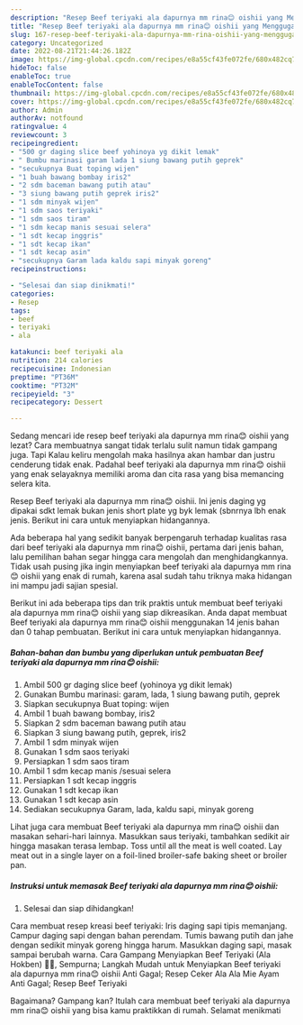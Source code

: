 ```yaml
---
description: "Resep Beef teriyaki ala dapurnya mm rina😊 oishii yang Menggugah Selera"
title: "Resep Beef teriyaki ala dapurnya mm rina😊 oishii yang Menggugah Selera"
slug: 167-resep-beef-teriyaki-ala-dapurnya-mm-rina-oishii-yang-menggugah-selera
category: Uncategorized
date: 2022-08-21T21:44:26.182Z
image: https://img-global.cpcdn.com/recipes/e8a55cf43fe072fe/680x482cq70/beef-teriyaki-ala-dapurnya-mm-rina-oishii-foto-resep-utama.jpg
hideToc: false
enableToc: true
enableTocContent: false
thumbnail: https://img-global.cpcdn.com/recipes/e8a55cf43fe072fe/680x482cq70/beef-teriyaki-ala-dapurnya-mm-rina-oishii-foto-resep-utama.jpg
cover: https://img-global.cpcdn.com/recipes/e8a55cf43fe072fe/680x482cq70/beef-teriyaki-ala-dapurnya-mm-rina-oishii-foto-resep-utama.jpg
author: Admin
authorAv: notfound
ratingvalue: 4
reviewcount: 3
recipeingredient:
- "500 gr daging slice beef yohinoya yg dikit lemak"
- " Bumbu marinasi garam lada 1 siung bawang putih geprek"
- "secukupnya Buat toping wijen"
- "1 buah bawang bombay iris2"
- "2 sdm baceman bawang putih atau"
- "3 siung bawang putih geprek iris2"
- "1 sdm minyak wijen"
- "1 sdm saos teriyaki"
- "1 sdm saos tiram"
- "1 sdm kecap manis sesuai selera"
- "1 sdt kecap inggris"
- "1 sdt kecap ikan"
- "1 sdt kecap asin"
- "secukupnya Garam lada kaldu sapi minyak goreng"
recipeinstructions:

- "Selesai dan siap dinikmati!"
categories:
- Resep
tags:
- beef
- teriyaki
- ala

katakunci: beef teriyaki ala 
nutrition: 214 calories
recipecuisine: Indonesian
preptime: "PT36M"
cooktime: "PT32M"
recipeyield: "3"
recipecategory: Dessert

---
```



Sedang mencari ide resep beef teriyaki ala dapurnya mm rina😊 oishii yang lezat? Cara membuatnya sangat tidak terlalu sulit namun tidak gampang juga. Tapi Kalau keliru mengolah maka hasilnya akan hambar dan justru cenderung tidak enak. Padahal beef teriyaki ala dapurnya mm rina😊 oishii yang enak selayaknya memiliki aroma dan cita rasa yang bisa memancing selera kita.


Resep Beef teriyaki ala dapurnya mm rina😊 oishii. Ini jenis daging yg dipakai sdkt lemak bukan jenis short plate yg byk lemak (sbnrnya lbh enak jenis. Berikut ini cara untuk menyiapkan hidangannya.

Ada beberapa hal yang sedikit banyak berpengaruh terhadap kualitas rasa dari beef teriyaki ala dapurnya mm rina😊 oishii, pertama dari jenis bahan, lalu pemilihan bahan segar hingga cara mengolah dan menghidangkannya. Tidak usah pusing jika ingin menyiapkan beef teriyaki ala dapurnya mm rina😊 oishii yang enak di rumah, karena asal sudah tahu triknya maka hidangan ini mampu jadi sajian spesial.


Berikut ini ada beberapa tips dan trik praktis untuk membuat beef teriyaki ala dapurnya mm rina😊 oishii yang siap dikreasikan. Anda dapat membuat Beef teriyaki ala dapurnya mm rina😊 oishii menggunakan 14 jenis bahan dan 0 tahap pembuatan. Berikut ini cara untuk menyiapkan hidangannya.

<!--inarticleads1-->

##### Bahan-bahan dan bumbu yang diperlukan untuk pembuatan Beef teriyaki ala dapurnya mm rina😊 oishii:

1. Ambil 500 gr daging slice beef (yohinoya yg dikit lemak)
1. Gunakan  Bumbu marinasi: garam, lada, 1 siung bawang putih, geprek
1. Siapkan secukupnya Buat toping: wijen
1. Ambil 1 buah bawang bombay, iris2
1. Siapkan 2 sdm baceman bawang putih atau
1. Siapkan 3 siung bawang putih, geprek, iris2
1. Ambil 1 sdm minyak wijen
1. Gunakan 1 sdm saos teriyaki
1. Persiapkan 1 sdm saos tiram
1. Ambil 1 sdm kecap manis /sesuai selera
1. Persiapkan 1 sdt kecap inggris
1. Gunakan 1 sdt kecap ikan
1. Gunakan 1 sdt kecap asin
1. Sediakan secukupnya Garam, lada, kaldu sapi, minyak goreng


Lihat juga cara membuat Beef teriyaki ala dapurnya mm rina😊 oishii dan masakan sehari-hari lainnya. Masukkan saus teriyaki, tambahkan sedikit air hingga masakan terasa lembap. Toss until all the meat is well coated. Lay meat out in a single layer on a foil-lined broiler-safe baking sheet or broiler pan. 

<!--inarticleads2-->

##### Instruksi untuk memasak Beef teriyaki ala dapurnya mm rina😊 oishii:


1. Selesai dan siap dihidangkan!

Cara membuat resep kreasi beef teriyaki: Iris daging sapi tipis memanjang. Campur daging sapi dengan bahan perendam. Tumis bawang putih dan jahe dengan sedikit minyak goreng hingga harum. Masukkan daging sapi, masak sampai berubah warna. Cara Gampang Menyiapkan Beef Teriyaki (Ala Hokben) 👩‍🍳, Sempurna; Langkah Mudah untuk Menyiapkan Beef teriyaki ala dapurnya mm rina😊 oishii Anti Gagal; Resep Ceker Ala Ala Mie Ayam Anti Gagal; Resep Beef Teriyaki 

Bagaimana? Gampang kan? Itulah cara membuat beef teriyaki ala dapurnya mm rina😊 oishii yang bisa kamu praktikkan di rumah. Selamat menikmati
